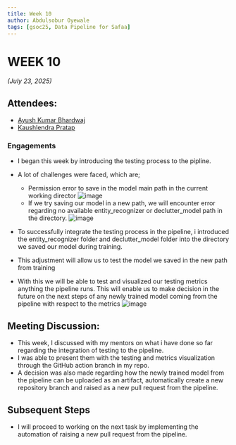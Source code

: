 ```yaml
---
title: Week 10
author: Abdulsobur Oyewale
tags: [gsoc25, Data Pipeline for Safaa]
---
```


<!--
SPDX-License-Identifier: CC-BY-SA-4.0

SPDX-FileCopyrightText: 2025 Abdulsobur Oyewale <oyewaleabdulsobur@gmail.com>
-->

# WEEK 10
*(July 23, 2025)*

## Attendees:
- [Ayush Kumar Bhardwaj](https://github.com/hastagAB)
- [Kaushlendra Pratap](https://github.com/Kaushl2208)

### Engagements
* I began this week by introducing the testing process to the pipline.
* A lot of challenges were faced, which are;
  - Permission error to save in the model main path in the current working director
![image](/img/data-pipeline/permission.png)
  - If we try saving our model in a new path, we will encounter error regarding no available entity_recognizer or declutter_model path in the directory.
![image](/img/data-pipeline/noentpath.png)

* To successfully integrate the testing process in the pipeline, i introduced the entity_recognizer folder and declutter_model folder into the directory we saved our model during training.
* This adjustment will allow us to test the model we saved in the new path from training
* With this we will be able to test and visualized our testing metrics anything the pipeline runs. This will enable us to make decision in the future on the next steps of any newly trained model coming from the pipeline with respect to the metrics
![image](/img/data-pipeline/test.png)


## Meeting Discussion:
* This week, I discussed with my mentors on what i have done so far regarding the integration of testing to the pipeline.
* I was able to present them with the testing and metrics visualization through the GitHub action branch in my repo.
* A decision was also made regarding how the newly trained model from the pipeline can be uploaded as an artifact, automatically create a new repository branch and raised as a new pull request from the pipeline.

## Subsequent Steps
* I will proceed to working on the next task by implementing the automation of raising a new pull request from the pipeline.